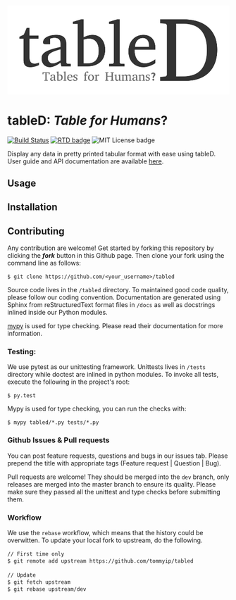![tableD](/docs/_static/logo.png)
# tableD: *Table for Humans*?
[![Build Status](https://travis-ci.org/tommyip/tabled.svg?branch=master)][Travis CI]
[![RTD badge](https://readthedocs.org/projects/tabled/badge/?version=latest)][RTD]
![MIT License badge](https://img.shields.io/badge/license-MIT-blue.svg)

Display any data in pretty printed tabular format with ease using tableD.
User guide and API documentation are available
[here][RTD].

## Usage

## Installation

## Contributing
Any contribution are welcome!
Get started by forking this repository by clicking the __*fork*__ button in
this Github page. Then clone your fork using the command line as follows:

    $ git clone https://github.com/<your_username>/tabled

Source code lives in the `/tabled` directory. To maintained good code quality,
please follow our coding convention. Documentation are generated using Sphinx
from reStructuredText format files in `/docs` as well as docstrings inlined
inside our Python modules.

[mypy](http://mypy.readthedocs.io/en/latest/index.html) is used for type
checking. Please read their documentation for more information.

### Testing:

We use pytest as our unittesting framework. Unittests lives in `/tests`
directory while doctest are inlined in python modules. To invoke all tests,
execute the following in the project's root:

    $ py.test

Mypy is used for type checking, you can run the checks with:

    $ mypy tabled/*.py tests/*.py

### Github Issues & Pull requests

You can post feature requests, questions and bugs in our issues tab. Please
prepend the title with appropriate tags (Feature request | Question | Bug).

Pull requests are welcome! They should be merged into the `dev` branch, only
releases are merged into the master branch to ensure its quality. Please make
sure they passed all the unittest and type checks before submitting them.

### Workflow
We use the `rebase` workflow, which means that the history could be overwitten.
To update your local fork to upstream, do the following.

    // First time only
    $ git remote add upstream https://github.com/tommyip/tabled

    // Update
    $ git fetch upstream
    $ git rebase upstream/dev

[RTD]: http://tabled.readthedocs.io/en/latest/
[Travis CI]: https://travis-ci.org/tommyip/tabled

